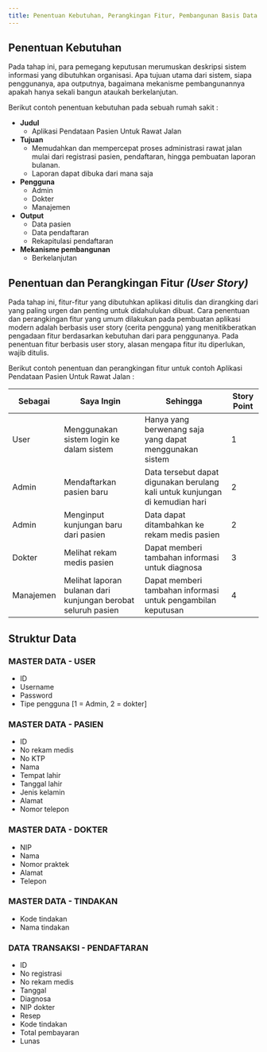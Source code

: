 ```yaml
---
title: Penentuan Kebutuhan, Perangkingan Fitur, Pembangunan Basis Data
---
```


## Penentuan Kebutuhan
Pada tahap ini, para pemegang keputusan merumuskan deskripsi sistem informasi yang dibutuhkan organisasi. Apa tujuan utama dari sistem, siapa penggunanya, apa outputnya, bagaimana mekanisme pembangunannya apakah hanya sekali bangun ataukah berkelanjutan.

Berikut contoh penentuan kebutuhan pada sebuah rumah sakit :

- **Judul**
  - Aplikasi Pendataan Pasien Untuk Rawat Jalan
- **Tujuan**
  - Memudahkan dan mempercepat proses administrasi rawat jalan mulai dari registrasi pasien, pendaftaran, hingga pembuatan laporan bulanan.
  - Laporan dapat dibuka dari mana saja
- **Pengguna**
  - Admin
  - Dokter
  - Manajemen
- **Output**
  - Data pasien
  - Data pendaftaran
  - Rekapitulasi pendaftaran
- **Mekanisme pembangunan**
  - Berkelanjutan

## Penentuan dan Perangkingan Fitur _(User Story)_
Pada tahap ini, fitur-fitur yang dibutuhkan aplikasi ditulis dan dirangking dari yang paling urgen dan penting untuk didahulukan dibuat. Cara penentuan dan perangkingan fitur yang umum dilakukan pada pembuatan aplikasi modern adalah berbasis user story (cerita pengguna) yang menitikberatkan pengadaan fitur berdasarkan kebutuhan dari para penggunanya. Pada penentuan fitur berbasis user story, alasan mengapa fitur itu diperlukan, wajib ditulis. 

Berikut contoh penentuan dan perangkingan fitur untuk contoh Aplikasi Pendataan Pasien Untuk Rawat Jalan :

| Sebagai | Saya Ingin | Sehingga | Story Point |
| --- | --- | --- | --- |
| User | Menggunakan sistem login ke dalam sistem | Hanya yang berwenang saja yang dapat menggunakan sistem | 1 |
| Admin | Mendaftarkan pasien baru | Data tersebut dapat digunakan berulang kali untuk kunjungan di kemudian hari | 2 |
| Admin | Menginput kunjungan baru dari pasien | Data dapat ditambahkan ke rekam medis pasien | 2 |
| Dokter | Melihat rekam medis pasien | Dapat memberi tambahan informasi untuk diagnosa | 3 |
| Manajemen | Melihat laporan bulanan dari kunjungan berobat seluruh pasien | Dapat memberi tambahan informasi untuk pengambilan keputusan | 4 |

## Struktur Data

### MASTER DATA - USER
- ID
- Username
- Password
- Tipe pengguna [1 = Admin, 2 = dokter]

### MASTER DATA - PASIEN
- ID
- No rekam medis
- No KTP
- Nama
- Tempat lahir
- Tanggal lahir
- Jenis kelamin
- Alamat
- Nomor telepon

### MASTER DATA - DOKTER
- NIP
- Nama
- Nomor praktek
- Alamat
- Telepon

### MASTER DATA - TINDAKAN
- Kode tindakan
- Nama tindakan

### DATA TRANSAKSI - PENDAFTARAN
- ID
- No registrasi
- No rekam medis
- Tanggal
- Diagnosa
- NIP dokter
- Resep
- Kode tindakan
- Total pembayaran
- Lunas
